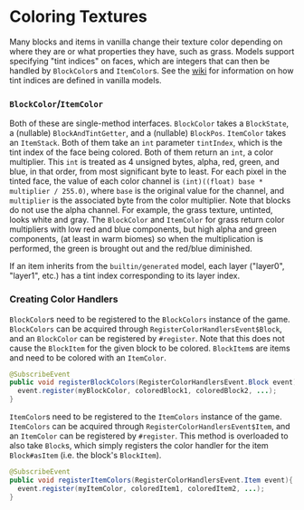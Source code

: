 Coloring Textures
=================

Many blocks and items in vanilla change their texture color depending on where they are or what properties they have, such as grass. Models support specifying "tint indices" on faces, which are integers that can then be handled by `BlockColor`s and `ItemColor`s. See the [wiki][] for information on how tint indices are defined in vanilla models.

### `BlockColor`/`ItemColor`

Both of these are single-method interfaces. `BlockColor` takes a `BlockState`, a (nullable) `BlockAndTintGetter`, and a (nullable) `BlockPos`. `ItemColor` takes an `ItemStack`. Both of them take an `int` parameter `tintIndex`, which is the tint index of the face being colored. Both of them return an `int`, a color multiplier. This `int` is treated as 4 unsigned bytes, alpha, red, green, and blue, in that order, from most significant byte to least. For each pixel in the tinted face, the value of each color channel is `(int)((float) base * multiplier / 255.0)`, where `base` is the original value for the channel, and `multiplier` is the associated byte from the color multiplier. Note that blocks do not use the alpha channel. For example, the grass texture, untinted, looks white and gray. The `BlockColor` and `ItemColor` for grass return color multipliers with low red and blue components, but high alpha and green components, (at least in warm biomes) so when the multiplication is performed, the green is brought out and the red/blue diminished.

If an item inherits from the `builtin/generated` model, each layer ("layer0", "layer1", etc.) has a tint index corresponding to its layer index.

### Creating Color Handlers

`BlockColor`s need to be registered to the `BlockColors` instance of the game. `BlockColors` can be acquired through `RegisterColorHandlersEvent$Block`, and an `BlockColor` can be registered by `#register`. Note that this does not cause the `BlockItem` for the given block to be colored. `BlockItem`s are items and need to be colored with an `ItemColor`.

```java
@SubscribeEvent
public void registerBlockColors(RegisterColorHandlersEvent.Block event){
  event.register(myBlockColor, coloredBlock1, coloredBlock2, ...);
}
```

`ItemColor`s need to be registered to the `ItemColors` instance of the game. `ItemColors` can be acquired through `RegisterColorHandlersEvent$Item`, and an `ItemColor` can be registered by `#register`. This method is overloaded to also take `Block`s, which simply registers the color handler for the item `Block#asItem` (i.e. the block's `BlockItem`).

```java
@SubscribeEvent
public void registerItemColors(RegisterColorHandlersEvent.Item event){
  event.register(myItemColor, coloredItem1, coloredItem2, ...);
}
```

[wiki]: https://minecraft.fandom.com/wiki/Tutorials/Models#Block_models
